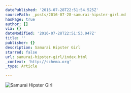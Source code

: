 ```yaml
---
datePublished: '2016-07-28T22:51:54.525Z'
sourcePath: _posts/2016-07-28-samurai-hipster-girl.md
hasPage: true
author: []
via: {}
dateModified: '2016-07-28T22:51:53.947Z'
title: ''
publisher: {}
description: Samurai Hipster Girl
starred: false
url: samurai-hipster-girl/index.html
_context: 'http://schema.org'
_type: Article

---
```

![Samurai Hipster Girl](https://the-grid-user-content.s3-us-west-2.amazonaws.com/8b9dcca6-f334-4a79-91d7-5c355a038b5c.jpg)